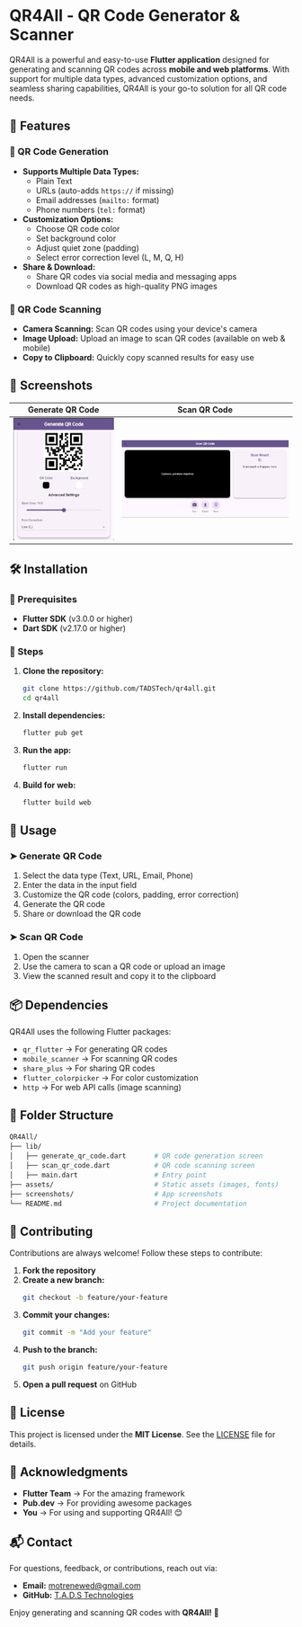 # QR4All - QR Code Generator & Scanner

QR4All is a powerful and easy-to-use **Flutter application** designed for generating and scanning QR codes across **mobile and web platforms**. With support for multiple data types, advanced customization options, and seamless sharing capabilities, QR4All is your go-to solution for all QR code needs.

## 🚀 Features

### 🔹 QR Code Generation
- **Supports Multiple Data Types:**
  - Plain Text
  - URLs (auto-adds `https://` if missing)
  - Email addresses (`mailto:` format)
  - Phone numbers (`tel:` format)
- **Customization Options:**
  - Choose QR code color
  - Set background color
  - Adjust quiet zone (padding)
  - Select error correction level (L, M, Q, H)
- **Share & Download:**
  - Share QR codes via social media and messaging apps
  - Download QR codes as high-quality PNG images

### 🔹 QR Code Scanning
- **Camera Scanning:** Scan QR codes using your device's camera
- **Image Upload:** Upload an image to scan QR codes (available on web & mobile)
- **Copy to Clipboard:** Quickly copy scanned results for easy use

## 📸 Screenshots

| Generate QR Code | Scan QR Code |
|-----------------|--------------|
| ![Generate QR](screenshots/generate_qr.png) | ![Scan QR](screenshots/scan_qr.png) |

## 🛠 Installation

### 📌 Prerequisites
- **Flutter SDK** (v3.0.0 or higher)
- **Dart SDK** (v2.17.0 or higher)

### 📌 Steps
1. **Clone the repository:**
   ```sh
   git clone https://github.com/TADSTech/qr4all.git
   cd qr4all
   ```
2. **Install dependencies:**
   ```sh
   flutter pub get
   ```
3. **Run the app:**
   ```sh
   flutter run
   ```
4. **Build for web:**
   ```sh
   flutter build web
   ```

## 🎯 Usage

### ➤ **Generate QR Code**
1. Select the data type (Text, URL, Email, Phone)
2. Enter the data in the input field
3. Customize the QR code (colors, padding, error correction)
4. Generate the QR code
5. Share or download the QR code

### ➤ **Scan QR Code**
1. Open the scanner
2. Use the camera to scan a QR code or upload an image
3. View the scanned result and copy it to the clipboard

## 📦 Dependencies
QR4All uses the following Flutter packages:
- `qr_flutter` → For generating QR codes
- `mobile_scanner` → For scanning QR codes
- `share_plus` → For sharing QR codes
- `flutter_colorpicker` → For color customization
- `http` → For web API calls (image scanning)

## 📁 Folder Structure
```sh
QR4All/
├── lib/
│   ├── generate_qr_code.dart       # QR code generation screen
│   ├── scan_qr_code.dart           # QR code scanning screen
│   ├── main.dart                   # Entry point
├── assets/                         # Static assets (images, fonts)
├── screenshots/                    # App screenshots
└── README.md                       # Project documentation
```

## 🤝 Contributing
Contributions are always welcome! Follow these steps to contribute:

1. **Fork the repository**
2. **Create a new branch:**
   ```sh
   git checkout -b feature/your-feature
   ```
3. **Commit your changes:**
   ```sh
   git commit -m "Add your feature"
   ```
4. **Push to the branch:**
   ```sh
   git push origin feature/your-feature
   ```
5. **Open a pull request** on GitHub

## 📜 License
This project is licensed under the **MIT License**. See the [LICENSE](LICENSE) file for details.

## 💙 Acknowledgments
- **Flutter Team** → For the amazing framework
- **Pub.dev** → For providing awesome packages
- **You** → For using and supporting QR4All! 😊

## 📬 Contact
For questions, feedback, or contributions, reach out via:
- **Email:** motrenewed@gmail.com
- **GitHub:** [T.A.D.S Technologies](https://github.com/TADSTech)

Enjoy generating and scanning QR codes with **QR4All!** 🚀

